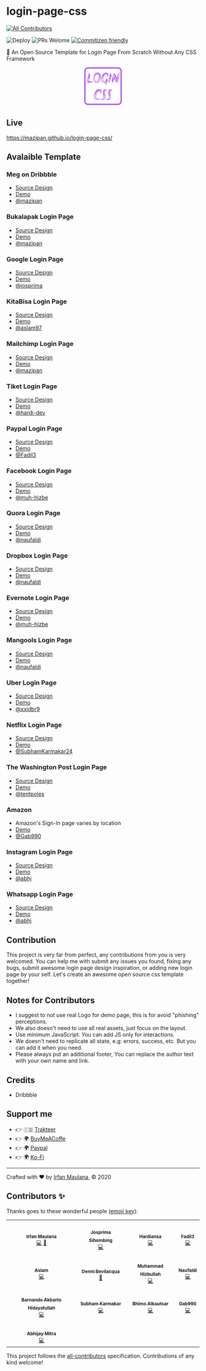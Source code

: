 # login-page-css

<!-- ALL-CONTRIBUTORS-BADGE:START - Do not remove or modify this section -->
[![All Contributors](https://img.shields.io/badge/all_contributors-13-brightgreen.svg)](#contributors)
<!-- ALL-CONTRIBUTORS-BADGE:END -->

![Deploy](https://github.com/mazipan/login-page-css/workflows/Deploy/badge.svg?branch=master) ![PRs Welome](https://img.shields.io/badge/PRs-welcome-brightgreen.svg) [![Commitizen friendly](https://img.shields.io/badge/commitizen-friendly-brightgreen.svg)](http://commitizen.github.io/cz-cli/)

🔐 An Open Source Template for Login Page From Scratch Without Any CSS Framework

<p align="center">
 <img src="src/assets/logo.png" width="100"/>
</p>

## Live

https://mazipan.github.io/login-page-css/

## Avalaible Template

### Meg on Dribbble

- [Source Design](https://dribbble.com/shots/3666951-Log-in-to-your-store)
- [Demo](https://mazipan.github.io/login-page-css/01-shopify/index.html)
- [@mazipan](https://github.com/mazipan/)
### Bukalapak Login Page

- [Source Design](https://www.bukalapak.com/login)
- [Demo](https://mazipan.github.io/login-page-css/02-bukalapak/index.html)
- [@mazipan](https://github.com/mazipan/)

### Google Login Page

- [Source Design](https://www.google.co.id/login)
- [Demo](https://mazipan.github.io/login-page-css/03-google/index.html)
- [@josprima](https://github.com/josprima/)

### KitaBisa Login Page

- [Source Design](https://kitabisa.com/login)
- [Demo](https://mazipan.github.io/login-page-css/04-kitabisa/index.html)
- [@aslam97](https://github.com/aslam97/)

### Mailchimp Login Page

- [Source Design](https://login.mailchimp.com/)
- [Demo](https://mazipan.github.io/login-page-css/05-mailchimp/index.html)
- [@mazipan](https://github.com/mazipan/)

### Tiket Login Page

- [Source Design](https://tix.tiket.com/login)
- [Demo](https://mazipan.github.io/login-page-css/06-tiket/index.html)
- [@hardi-dev](https://github.com/hardi-dev/)

### Paypal Login Page

- [Source Design](https://www.paypal.com/en/signin)
- [Demo](https://mazipan.github.io/login-page-css/07-paypal/index.html)
- [@Fadil3](https://github.com/Fadil3/)

### Facebook Login Page

- [Source Design](https://web.facebook.com/?_rdc=1&_rdr)
- [Demo](https://mazipan.github.io/login-page-css/08-facebook/index.html)
- [@muh-hizbe](https://github.com/muh-hizbe/)

### Quora Login Page

- [Source Design](https://id.quora.com)
- [Demo](https://mazipan.github.io/login-page-css/10-quora-indo/index.html)
- [@naufaldi](https://github.com/naufaldi/)

### Dropbox Login Page

- [Source Design](https://www.dropbox.com/login)
- [Demo](https://mazipan.github.io/login-page-css/11-dropbox/index.html)
- [@naufaldi](https://github.com/naufaldi/)

### Evernote Login Page

- [Source Design](https://www.evernote.com/Login.action)
- [Demo](https://mazipan.github.io/login-page-css/12-evernote/index.html)
- [@muh-hizbe](https://github.com/muh-hizbe/)

### Mangools Login Page

- [Source Design](https://mangools.com/users/sign_in)
- [Demo](https://mazipan.github.io/login-page-css/13-mangools/index.html)
- [@naufaldi](https://github.com/naufaldi/)

### Uber Login Page

- [Source Design](https://auth.uber.com/login/)
- [Demo](https://mazipan.github.io/login-page-css/14-uber/index.html)
- [@xxidbr9](https://github.com/xxidbr9/)

### Netflix Login Page

- [Source Design](https://www.netflix.com/in/login)
- [Demo](https://mazipan.github.io/login-page-css/15-netflix/index.html)
- [@SubhamKarmakar24](https://github.com/SubhamKarmakar24)

### The Washington Post Login Page

- [Source Design](https://www.washingtonpost.com/subscribe/signin/)
- [Demo](https://mazipan.github.io/login-page-css/16-the-washington-post/index.html)
- [@tentpoles](https://github.com/tentpoles)

### Amazon

- Amazon's Sign-In page varies by location
- [Demo](https://mazipan.github.io/login-page-css/17-amazon/index.html)
- [@Gab990](https://github.com/Gab990)

### Instagram Login Page

- [Source Design](https://www.instagram.com/accounts/login)
- [Demo](https://mazipan.github.io/login-page-css/18-instagram/index.html)
- [@abhj](https://github.com/abhj)

### Whatsapp Login Page

- [Source Design](https://web.whatsapp.com)
- [Demo](https://mazipan.github.io/login-page-css/19-whatsapp/index.html)
- [@abhj](https://github.com/abhj)

## Contribution

This project is very far from perfect, any contributions from you is very welcomed. You can help me with submit any issues you found, fixing any bugs, submit awesome login page design inspiration, or adding new login page by your self.
Let's create an awesome open source css template together!

## Notes for Contributors

- I suggest to not use real Logo for demo page, this is for avoid "phishing" perceptions.
- We also doesn't need to use all real assets, just focus on the layout.
- Use minimum JavaScript. You can add JS only for interactions.
- We doesn't need to replicate all state, e.g: errors, success, etc. But you can add it when you need.
- Please always put an additional footer, You can replace the author text with your own name and link.

## Credits

- Dribbble

## Support me

- 👉 🇮🇩 [Trakteer](https://trakteer.id/mazipan?utm_source=github)
- 👉 🌍 [BuyMeACoffe](https://www.buymeacoffee.com/mazipan?utm_source=github)
- 👉 🌍 [Paypal](https://www.paypal.me/mazipan?utm_source=github)
- 👉 🌍 [Ko-Fi](https://ko-fi.com/mazipan)

---

Crafted with ❤️ by [Irfan Maulana](https://mazipan.space/), © 2020

## Contributors ✨

Thanks goes to these wonderful people ([emoji key](https://allcontributors.org/docs/en/emoji-key)):

<!-- ALL-CONTRIBUTORS-LIST:START - Do not remove or modify this section -->
<!-- prettier-ignore-start -->
<!-- markdownlint-disable -->
<table>
  <tr>
    <td align="center"><a href="https://mazipan.space"><img src="https://avatars0.githubusercontent.com/u/7221389?v=4?s=48" width="48px;" alt=""/><br /><sub><b>Irfan Maulana</b></sub></a><br /><a href="https://github.com/mazipan/login-page-css/commits?author=mazipan" title="Code">💻</a> <a href="https://github.com/mazipan/login-page-css/pulls?q=is%3Apr+reviewed-by%3Amazipan" title="Reviewed Pull Requests">👀</a></td>
    <td align="center"><a href="https://github.com/josprima"><img src="https://avatars2.githubusercontent.com/u/29558962?v=4?s=48" width="48px;" alt=""/><br /><sub><b>Josprima Sihombing</b></sub></a><br /><a href="https://github.com/mazipan/login-page-css/commits?author=josprima" title="Code">💻</a></td>
    <td align="center"><a href="https://github.com/hardi-dev"><img src="https://avatars0.githubusercontent.com/u/9802488?v=4?s=48" width="48px;" alt=""/><br /><sub><b>Hardiansa</b></sub></a><br /><a href="https://github.com/mazipan/login-page-css/commits?author=hardi-dev" title="Code">💻</a></td>
    <td align="center"><a href="https://github.com/Fadil3"><img src="https://avatars2.githubusercontent.com/u/55126764?v=4?s=48" width="48px;" alt=""/><br /><sub><b>Fadil3</b></sub></a><br /><a href="https://github.com/mazipan/login-page-css/commits?author=Fadil3" title="Code">💻</a></td>
  </tr>
  <tr>
    <td align="center"><a href="http://aslam.tech"><img src="https://avatars1.githubusercontent.com/u/25027592?v=4?s=48" width="48px;" alt=""/><br /><sub><b>Aslam</b></sub></a><br /><a href="https://github.com/mazipan/login-page-css/commits?author=Aslam97" title="Code">💻</a></td>
    <td align="center"><a href="https://github.com/dennib"><img src="https://avatars2.githubusercontent.com/u/13068594?v=4?s=48" width="48px;" alt=""/><br /><sub><b>Denni Bevilacqua</b></sub></a><br /><a href="https://github.com/mazipan/login-page-css/issues?q=author%3Adennib" title="Bug reports">🐛</a></td>
    <td align="center"><a href="http://hizbe.dev"><img src="https://avatars2.githubusercontent.com/u/37175249?v=4?s=48" width="48px;" alt=""/><br /><sub><b>Muhammad Hizbullah</b></sub></a><br /><a href="https://github.com/mazipan/login-page-css/commits?author=muh-hizbe" title="Code">💻</a></td>
    <td align="center"><a href="http://kureview.web.id"><img src="https://avatars0.githubusercontent.com/u/13159420?v=4?s=48" width="48px;" alt=""/><br /><sub><b>Naufaldi</b></sub></a><br /><a href="https://github.com/mazipan/login-page-css/commits?author=naufaldi" title="Code">💻</a></td>
  </tr>
  <tr>
    <td align="center"><a href="https://github.com/xxidbr9"><img src="https://avatars1.githubusercontent.com/u/51733515?v=4?s=48" width="48px;" alt=""/><br /><sub><b>Barnando Akbarto Hidayatullah</b></sub></a><br /><a href="https://github.com/mazipan/login-page-css/commits?author=xxidbr9" title="Code">💻</a></td>
    <td align="center"><a href="https://github.com/SubhamKarmakar24"><img src="https://avatars.githubusercontent.com/u/50767716?v=4?s=48" width="48px;" alt=""/><br /><sub><b>Subham Karmakar</b></sub></a><br /><a href="https://github.com/mazipan/login-page-css/commits?author=SubhamKarmakar24" title="Code">💻</a></td>
    <td align="center"><a href="https://biolinky.co/alkautsar"><img src="https://avatars.githubusercontent.com/u/48401918?v=4?s=48" width="48px;" alt=""/><br /><sub><b>Bhimo Alkautsar</b></sub></a><br /><a href="https://github.com/mazipan/login-page-css/commits?author=tentpoles" title="Code">💻</a></td>
    <td align="center"><a href="https://github.com/Gab990"><img src="https://avatars.githubusercontent.com/u/62607767?v=4?s=48" width="48px;" alt=""/><br /><sub><b>Gab990</b></sub></a><br /><a href="https://github.com/mazipan/login-page-css/commits?author=Gab990" title="Code">💻</a></td>
  </tr>
  <tr>
    <td align="center"><a href="https://abhj.github.io"><img src="https://avatars.githubusercontent.com/u/48042655?v=4?s=48" width="48px;" alt=""/><br /><sub><b>Abhijay Mitra</b></sub></a><br /><a href="https://github.com/mazipan/login-page-css/commits?author=AbhJ" title="Code">💻</a></td>
  </tr>
</table>

<!-- markdownlint-restore -->
<!-- prettier-ignore-end -->

<!-- ALL-CONTRIBUTORS-LIST:END -->

This project follows the [all-contributors](https://github.com/all-contributors/all-contributors) specification. Contributions of any kind welcome!
